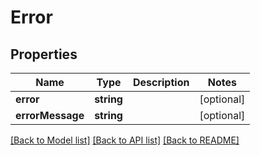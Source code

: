 # Error

## Properties
Name | Type | Description | Notes
------------ | ------------- | ------------- | -------------
**error** | **string** |  | [optional] 
**errorMessage** | **string** |  | [optional] 

[[Back to Model list]](../README.md#documentation-for-models) [[Back to API list]](../README.md#documentation-for-api-endpoints) [[Back to README]](../README.md)


